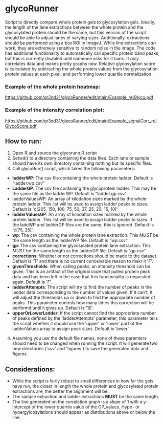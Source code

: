 # glycoRunner
Script to directly compare whole protein gels to glycosylation gels. Ideally, the length of the lane extractions between the whole protein and the glycosylated protein should be the same, but this version of the script should be able to adjust lanes of varying sizes.
Additionally, extractions should be performed using a box ROI in ImageJ. While line extractions *can* work, they are extremely sensitive to random noise in the image.
The code has additional functionality to automatically call specific protein band peaks, but this is currently disabled until someone asks for it back. It *only* correlates data and makes pretty graphs now.
Relative glycosylation score is calculated by subtracting the whole protein values from the glycosylation protein values at each pixel. and performing lower quartile normalization.

### Example of the whole protein heatmap:
https://github.com/gr3nd31/glycoRunner/edit/main/Example_relGlyco.pdf

### Example of the intensity correlation plot:
https://github.com/gr3nd31/glycoRunner/edit/main/Example_signalCorr_relGlycoScore.pdf

## How to run:

1. Open R and source the glycorunn.R script
2. Setwd() to a directory containing the data files. Each lane or sample should have its own directory containing nothing but its specific files.
3. Call glycoRun() script, which takes the following parameters:
  - **ladderWP**: The csv file containing the whole protein ladder. Default is "ladder.wp.csv"
  - **LadderGP**: The csv file containing the glycoprotein ladder. This may be the same file as the ladderWP. Default is "ladder.gp.csv"
  - ladderValuesWP: An array of kilodalton sizes marked by the whole protein ladder. This list will be used to assign ladder peaks to sizes. Default is 'c(205, 150, 100, 75, 50, 37, 25, 20, 15, 10)'
  - **ladderValuesGP**: An array of kilodalton sizes marked by the whole protein ladder. This list will be used to assign ladder peaks to sizes. If the laddWP and ladderGP files are the same, this is ignored. Default is 'c(75, 25)'.
  - **wp**: The csv containing the whole protein lane extraction. This *MUST* be the same length as the ladderWP file. Default is "wp.csv"
  - **gp**: The csv containing the glycosylated protein lane extraction. This *MUST* be the same length as the ladderGP file. Default is "gp.csv"
  - **corrections**: Whether or not corrections should be made to the dataset. Default is 'T' and there is no current conceivable reason to makr it 'F'.
  - **givenThresholds**: When calling peaks, an intensity threshold can be given. This is an artifact of the original code that pulled protein peak data and has been left in the case that this functionality is requested again. Default is 'F'.
  - **ladderAttempts**: The script will try to find the number of peaks in the ladder data corresponding to the number of values given. If it can't, it will adjust the thresholds up or down to find the appropriate number of peaks. This parameter controls how many times this correction will be performd until it gives up. Default is '10'.
  - **upperOrLowerLadder**: If the script cannot find the appropriate number of peaks defined by the 'ladderAttempts' parameter, this parameter tells the script whether it should use the 'upper' or 'lower' part of the ladderValues array to assign peak sizes. Default is 'lower'.
  
4. Assuming you use the default file names, none of these paramters should need to be changed when running the script. It will generate two new directories ('csv' and 'figures') to save the generated data and figures.

## Considerations:
- While the script is fairly robust to small differences in how far the gels have run, the closer in length the whole protein and glycosylated protein extractions are, the better the alignment will be.
- The sample extraction and ladder extractions **MUST** be the same length.
- The line generated on the correlation graph is a slope of 1 with a y-intercept of the lower quartile value of the GP_values. Hypo- or hypergylcosylations should appear as distributions above or below the line.
